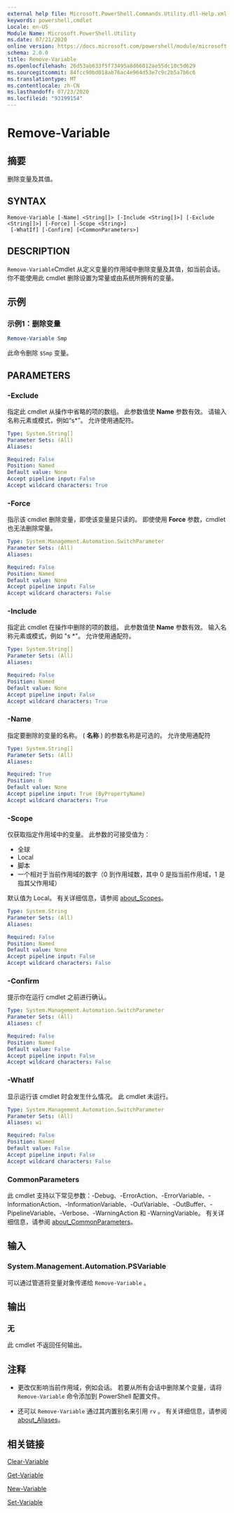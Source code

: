```yaml
---
external help file: Microsoft.PowerShell.Commands.Utility.dll-Help.xml
keywords: powershell,cmdlet
Locale: en-US
Module Name: Microsoft.PowerShell.Utility
ms.date: 07/21/2020
online version: https://docs.microsoft.com/powershell/module/microsoft.powershell.utility/remove-variable?view=powershell-7&WT.mc_id=ps-gethelp
schema: 2.0.0
title: Remove-Variable
ms.openlocfilehash: 26d53ab633f5f73495a8d66012ae55dc10c5d629
ms.sourcegitcommit: 84fcc90bd018ab76ac4e964d53e7c9c2b5a7b6c6
ms.translationtype: MT
ms.contentlocale: zh-CN
ms.lasthandoff: 07/23/2020
ms.locfileid: "93199154"
---
```

# Remove-Variable

## 摘要
删除变量及其值。

## SYNTAX

```
Remove-Variable [-Name] <String[]> [-Include <String[]>] [-Exclude <String[]>] [-Force] [-Scope <String>]
 [-WhatIf] [-Confirm] [<CommonParameters>]
```

## DESCRIPTION

`Remove-Variable`Cmdlet 从定义变量的作用域中删除变量及其值，如当前会话。 你不能使用此 cmdlet 删除设置为常量或由系统所拥有的变量。

## 示例

### 示例1：删除变量

```powershell
Remove-Variable Smp
```

此命令删除 `$Smp` 变量。

## PARAMETERS

### -Exclude

指定此 cmdlet 从操作中省略的项的数组。 此参数值使 **Name** 参数有效。 请输入名称元素或模式，例如“s*”。 允许使用通配符。

```yaml
Type: System.String[]
Parameter Sets: (All)
Aliases:

Required: False
Position: Named
Default value: None
Accept pipeline input: False
Accept wildcard characters: True
```

### -Force

指示该 cmdlet 删除变量，即使该变量是只读的。 即使使用 **Force** 参数，cmdlet 也无法删除常量。

```yaml
Type: System.Management.Automation.SwitchParameter
Parameter Sets: (All)
Aliases:

Required: False
Position: Named
Default value: None
Accept pipeline input: False
Accept wildcard characters: False
```

### -Include

指定此 cmdlet 在操作中删除的项的数组。 此参数值使 **Name** 参数有效。 输入名称元素或模式，例如 "s *"。 允许使用通配符。

```yaml
Type: System.String[]
Parameter Sets: (All)
Aliases:

Required: False
Position: Named
Default value: None
Accept pipeline input: False
Accept wildcard characters: True
```

### -Name

指定要删除的变量的名称。  ( **名称** ) 的参数名称是可选的。
允许使用通配符

```yaml
Type: System.String[]
Parameter Sets: (All)
Aliases:

Required: True
Position: 0
Default value: None
Accept pipeline input: True (ByPropertyName)
Accept wildcard characters: True
```

### -Scope

仅获取指定作用域中的变量。 此参数的可接受值为：

- 全球
- Local
- 脚本
- 一个相对于当前作用域的数字（0 到作用域数，其中 0 是指当前作用域，1 是指其父作用域）

默认值为 Local。 有关详细信息，请参阅 [about_Scopes](../Microsoft.PowerShell.Core/About/about_Scopes.md)。

```yaml
Type: System.String
Parameter Sets: (All)
Aliases:

Required: False
Position: Named
Default value: None
Accept pipeline input: False
Accept wildcard characters: False
```

### -Confirm

提示你在运行 cmdlet 之前进行确认。

```yaml
Type: System.Management.Automation.SwitchParameter
Parameter Sets: (All)
Aliases: cf

Required: False
Position: Named
Default value: False
Accept pipeline input: False
Accept wildcard characters: False
```

### -WhatIf

显示运行该 cmdlet 时会发生什么情况。 此 cmdlet 未运行。

```yaml
Type: System.Management.Automation.SwitchParameter
Parameter Sets: (All)
Aliases: wi

Required: False
Position: Named
Default value: False
Accept pipeline input: False
Accept wildcard characters: False
```

### CommonParameters

此 cmdlet 支持以下常见参数：-Debug、-ErrorAction、-ErrorVariable、-InformationAction、-InformationVariable、-OutVariable、-OutBuffer、-PipelineVariable、-Verbose、-WarningAction 和 -WarningVariable。 有关详细信息，请参阅 [about_CommonParameters](https://go.microsoft.com/fwlink/?LinkID=113216)。

## 输入

### System.Management.Automation.PSVariable

可以通过管道将变量对象传递给 `Remove-Variable` 。

## 输出

### 无

此 cmdlet 不返回任何输出。

## 注释

- 更改仅影响当前作用域，例如会话。 若要从所有会话中删除某个变量，请将 `Remove-Variable` 命令添加到 PowerShell 配置文件。

- 还可以 `Remove-Variable` 通过其内置别名来引用 `rv` 。 有关详细信息，请参阅 [about_Aliases](../Microsoft.PowerShell.Core/About/about_Aliases.md)。

## 相关链接

[Clear-Variable](Clear-Variable.md)

[Get-Variable](Get-Variable.md)

[New-Variable](New-Variable.md)

[Set-Variable](Set-Variable.md)
